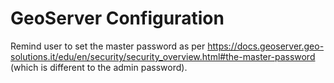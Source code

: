 
# GeoServer Configuration

Remind user to set the master password as per
https://docs.geoserver.geo-solutions.it/edu/en/security/security_overview.html#the-master-password
(which is different to the admin password).

